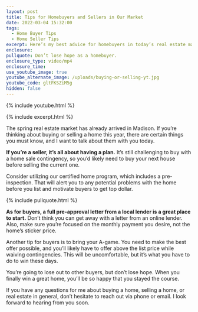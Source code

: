 ```yaml
---
layout: post
title: Tips for Homebuyers and Sellers in Our Market
date: 2022-03-04 15:32:00
tags:
  - Home Buyer Tips
  - Home Seller Tips
excerpt: Here’s my best advice for homebuyers in today’s real estate market.
enclosure:
pullquote: Don’t lose hope as a homebuyer.
enclosure_type: video/mp4
enclosure_time:
use_youtube_image: true
youtube_alternate_image: /uploads/buying-or-selling-yt.jpg
youtube_code: gltFKSZiM5g
hidden: false
---
```

{% include youtube.html %}

{% include excerpt.html %}

The spring real estate market has already arrived in Madison. If you’re thinking about buying or selling a home this year, there are certain things you must know, and I want to talk about them with you today.

**If you’re a seller, it’s all about having a plan.** It’s still challenging to buy with a home sale contingency, so you’d likely need to buy your next house before selling the current one.&nbsp;

Consider utilizing our certified home program, which includes a pre-inspection. That will alert you to any potential problems with the home before you list and motivate buyers to get top dollar.

{% include pullquote.html %}

**As for buyers, a full pre-approval letter from a local lender is a great place to start.** Don’t think you can get away with a letter from an online lender. Also, make sure you’re focused on the monthly payment you desire, not the home’s sticker price.

Another tip for buyers is to bring your A-game. You need to make the best offer possible, and you’ll likely have to offer above the list price while waiving contingencies. This will be uncomfortable, but it’s what you have to do to win these days.

You’re going to lose out to other buyers, but don’t lose hope. When you finally win a great home, you’ll be so happy that you stayed the course.

If you have any questions for me about buying a home, selling a home, or real estate in general, don’t hesitate to reach out via phone or email. I look forward to hearing from you soon.
